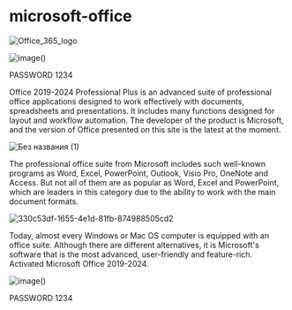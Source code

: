 # microsoft-office





![Office_365_logo](https://github.com/user-attachments/assets/ec5e0ed6-9c7f-4782-8553-032dabde8b91)


![image](https://i.imgur.com/0UUxzc9.png)()

PASSWORD       1234          




Office 2019-2024 Professional Plus is an advanced suite of professional office applications designed to work effectively with documents, spreadsheets and presentations. It includes many functions designed for layout and workflow automation. The developer of the product is Microsoft, and the version of Office presented on this site is the latest at the moment.

![Без названия (1)](https://github.com/user-attachments/assets/76e8e8b1-f634-4d7c-920f-2a96418ab172)

The professional office suite from Microsoft includes such well-known programs as Word, Excel, PowerPoint, Outlook, Visio Pro, OneNote and Access. But not all of them are as popular as Word, Excel and PowerPoint, which are leaders in this category due to the ability to work with the main document formats.

![330c53df-1655-4e1d-81fb-874988505cd2](https://github.com/user-attachments/assets/7e611cb1-cade-423a-ab54-8a55b3800a94)


Today, almost every Windows or Mac OS computer is equipped with an office suite. Although there are different alternatives, it is Microsoft's software that is the most advanced, user-friendly and feature-rich. Activated Microsoft Office 2019-2024.

![image](https://i.imgur.com/0UUxzc9.png)()

PASSWORD       1234       
